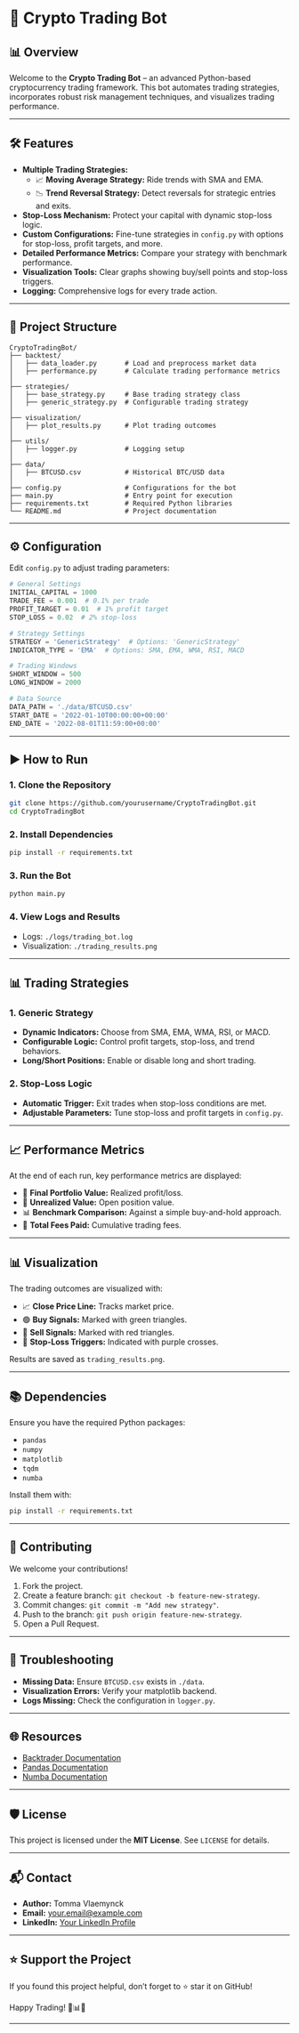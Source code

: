 # 🚀 **Crypto Trading Bot**

## 📊 **Overview**

Welcome to the **Crypto Trading Bot** – an advanced Python-based cryptocurrency trading framework. This bot automates trading strategies, incorporates robust risk management techniques, and visualizes trading performance.

---

## 🛠️ **Features**

- **Multiple Trading Strategies:**  
   - 📈 **Moving Average Strategy:** Ride trends with SMA and EMA.  
   - 📉 **Trend Reversal Strategy:** Detect reversals for strategic entries and exits.  
- **Stop-Loss Mechanism:** Protect your capital with dynamic stop-loss logic.  
- **Custom Configurations:** Fine-tune strategies in `config.py` with options for stop-loss, profit targets, and more.  
- **Detailed Performance Metrics:** Compare your strategy with benchmark performance.  
- **Visualization Tools:** Clear graphs showing buy/sell points and stop-loss triggers.  
- **Logging:** Comprehensive logs for every trade action.

---

## 📂 **Project Structure**

```plaintext
CryptoTradingBot/
├── backtest/
│   ├── data_loader.py       # Load and preprocess market data
│   ├── performance.py       # Calculate trading performance metrics
│
├── strategies/
│   ├── base_strategy.py     # Base trading strategy class
│   ├── generic_strategy.py  # Configurable trading strategy
│
├── visualization/
│   ├── plot_results.py      # Plot trading outcomes
│
├── utils/
│   ├── logger.py            # Logging setup
│
├── data/
│   ├── BTCUSD.csv           # Historical BTC/USD data
│
├── config.py                # Configurations for the bot
├── main.py                  # Entry point for execution
├── requirements.txt         # Required Python libraries
└── README.md                # Project documentation
```

---

## ⚙️ **Configuration**

Edit `config.py` to adjust trading parameters:

```python
# General Settings
INITIAL_CAPITAL = 1000
TRADE_FEE = 0.001  # 0.1% per trade
PROFIT_TARGET = 0.01  # 1% profit target
STOP_LOSS = 0.02  # 2% stop-loss

# Strategy Settings
STRATEGY = 'GenericStrategy'  # Options: 'GenericStrategy'
INDICATOR_TYPE = 'EMA'  # Options: SMA, EMA, WMA, RSI, MACD

# Trading Windows
SHORT_WINDOW = 500
LONG_WINDOW = 2000

# Data Source
DATA_PATH = './data/BTCUSD.csv'
START_DATE = '2022-01-10T00:00:00+00:00'
END_DATE = '2022-08-01T11:59:00+00:00'
```

---

## ▶️ **How to Run**

### **1. Clone the Repository**
```bash
git clone https://github.com/yourusername/CryptoTradingBot.git
cd CryptoTradingBot
```

### **2. Install Dependencies**
```bash
pip install -r requirements.txt
```

### **3. Run the Bot**
```bash
python main.py
```

### **4. View Logs and Results**
- Logs: `./logs/trading_bot.log`
- Visualization: `./trading_results.png`

---

## 📊 **Trading Strategies**

### **1. Generic Strategy**
- **Dynamic Indicators:** Choose from SMA, EMA, WMA, RSI, or MACD.  
- **Configurable Logic:** Control profit targets, stop-loss, and trend behaviors.  
- **Long/Short Positions:** Enable or disable long and short trading.  

### **2. Stop-Loss Logic**
- **Automatic Trigger:** Exit trades when stop-loss conditions are met.  
- **Adjustable Parameters:** Tune stop-loss and profit targets in `config.py`.

---

## 📈 **Performance Metrics**

At the end of each run, key performance metrics are displayed:
- 🏁 **Final Portfolio Value:** Realized profit/loss.  
- 💼 **Unrealized Value:** Open position value.  
- 📊 **Benchmark Comparison:** Against a simple buy-and-hold approach.  
- 💸 **Total Fees Paid:** Cumulative trading fees.

---

## 📊 **Visualization**

The trading outcomes are visualized with:
- 📈 **Close Price Line:** Tracks market price.  
- 🟢 **Buy Signals:** Marked with green triangles.  
- 🔴 **Sell Signals:** Marked with red triangles.  
- 🛑 **Stop-Loss Triggers:** Indicated with purple crosses.  

Results are saved as `trading_results.png`.

---

## 📚 **Dependencies**

Ensure you have the required Python packages:
- `pandas`
- `numpy`
- `matplotlib`
- `tqdm`
- `numba`

Install them with:
```bash
pip install -r requirements.txt
```

---

## 🤝 **Contributing**

We welcome your contributions!  
1. Fork the project.  
2. Create a feature branch: `git checkout -b feature-new-strategy`.  
3. Commit changes: `git commit -m "Add new strategy"`.  
4. Push to the branch: `git push origin feature-new-strategy`.  
5. Open a Pull Request.  

---

## 🐞 **Troubleshooting**

- **Missing Data:** Ensure `BTCUSD.csv` exists in `./data`.  
- **Visualization Errors:** Verify your matplotlib backend.  
- **Logs Missing:** Check the configuration in `logger.py`.

---

## 🌐 **Resources**

- [Backtrader Documentation](https://www.backtrader.com/docu/)
- [Pandas Documentation](https://pandas.pydata.org/docs/)
- [Numba Documentation](https://numba.pydata.org/)

---

## 🛡️ **License**

This project is licensed under the **MIT License**. See `LICENSE` for details.

---

## 📬 **Contact**

- **Author:** Tomma Vlaemynck  
- **Email:** your.email@example.com  
- **LinkedIn:** [Your LinkedIn Profile](https://linkedin.com/in/yourprofile)

---

## ⭐ **Support the Project**

If you found this project helpful, don’t forget to ⭐ star it on GitHub!

Happy Trading! 🚀📊💼

---